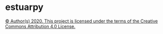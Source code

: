# estuarpy





[© Author(s) 2020. This project is licensed under the terms of the Creative Commons Attribution 4.0 License.](./LICENSE.md) 

